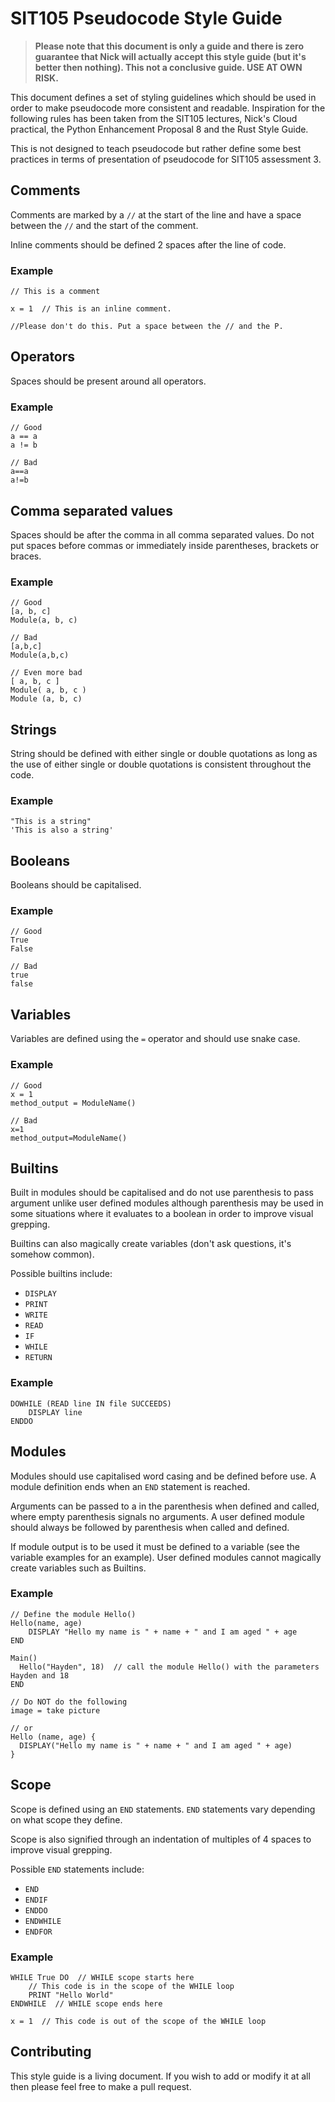 # SIT105 Pseudocode Style Guide

> **Please note that this document is only a guide and there is zero guarantee that Nick will actually accept this style guide (but it's better then nothing). This not a conclusive guide. USE AT OWN RISK.**

This document defines a set of styling guidelines which should be used in order to make pseudocode more consistent and readable. Inspiration for the following rules has been taken from the SIT105 lectures, Nick's Cloud practical, the Python Enhancement Proposal 8 and the Rust Style Guide.

This is not designed to teach pseudocode but rather define some best practices in terms of presentation of pseudocode for SIT105 assessment 3.

## Comments

Comments are marked by a `//` at the start of the line and have a space between the `//` and the start of the comment. 

Inline comments should be defined 2 spaces after the line of code.

### Example

```
// This is a comment

x = 1  // This is an inline comment.

//Please don't do this. Put a space between the // and the P.

```

## Operators

Spaces should be present around all operators.

### Example

```
// Good
a == a
a != b

// Bad
a==a
a!=b
```

## Comma separated values

Spaces should be after the comma in all comma separated values. Do not put spaces before commas or immediately inside parentheses, brackets or braces.

### Example

```
// Good
[a, b, c]
Module(a, b, c)

// Bad
[a,b,c]
Module(a,b,c)

// Even more bad
[ a, b, c ]
Module( a, b, c )
Module (a, b, c)
```

## Strings

String should be defined with either single or double quotations as long as the use of either single or double quotations is consistent throughout the code.

### Example

```
"This is a string"
'This is also a string'
```

## Booleans

Booleans should be capitalised.

### Example

```
// Good
True
False

// Bad
true
false
```

## Variables

Variables are defined using the `=` operator and should use snake case.

### Example

```
// Good
x = 1
method_output = ModuleName()

// Bad
x=1
method_output=ModuleName()
```

## Builtins

Built in modules should be capitalised and do not use parenthesis to pass argument unlike user defined modules although parenthesis may be used in some situations where it evaluates to a boolean in order to improve visual grepping.

Builtins can also magically create variables (don't ask questions, it's somehow common).

Possible builtins include:

  - `DISPLAY`
  - `PRINT`
  - `WRITE`
  - `READ`
  - `IF`
  - `WHILE`
  - `RETURN`

### Example

```
DOWHILE (READ line IN file SUCCEEDS)
    DISPLAY line
ENDDO
```

## Modules

Modules should use capitalised word casing and be defined before use. A module definition ends when an `END` statement is reached.

Arguments can be passed to a in the parenthesis when defined and called, where empty parenthesis signals no arguments. A user defined module should always be followed by parenthesis when called and defined.

If module output is to be used it must be defined to a variable (see the variable examples for an example). User defined modules cannot magically create variables such as Builtins.

### Example

```
// Define the module Hello()
Hello(name, age)
    DISPLAY "Hello my name is " + name + " and I am aged " + age
END

Main()
  Hello("Hayden", 18)  // call the module Hello() with the parameters Hayden and 18
END

// Do NOT do the following
image = take picture

// or
Hello (name, age) {
  DISPLAY("Hello my name is " + name + " and I am aged " + age)
} 
```

## Scope

Scope is defined using an `END` statements. `END` statements vary depending on what scope they define.

Scope is also signified through an indentation of multiples of 4 spaces to improve visual grepping.

Possible `END` statements include:

  - `END`
  - `ENDIF`
  - `ENDDO`
  - `ENDWHILE`
  - `ENDFOR`

### Example

```
WHILE True DO  // WHILE scope starts here
    // This code is in the scope of the WHILE loop
    PRINT "Hello World"
ENDWHILE  // WHILE scope ends here

x = 1  // This code is out of the scope of the WHILE loop
```

## Contributing

This style guide is a living document. If you wish to add or modify it at all then please feel free to make a pull request.

